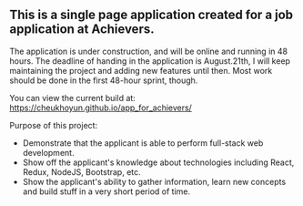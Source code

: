 ## This is a single page application created for a job application at Achievers. 

The application is under construction, and will be online and running in 48 hours. 
The deadline of handing in the application is August.21th, I will keep maintaining the project and adding new features until then. Most work should be done in the first 48-hour sprint, though. 

You can view the current build at: https://cheukhoyun.github.io/app_for_achievers/

Purpose of this project: 
- Demonstrate that the applicant is able to perform full-stack web development.
- Show off the applicant's knowledge about technologies including React, Redux, NodeJS, Bootstrap, etc. 
- Show the applicant's ability to gather information, learn new concepts and build stuff in a very short period of time. 
